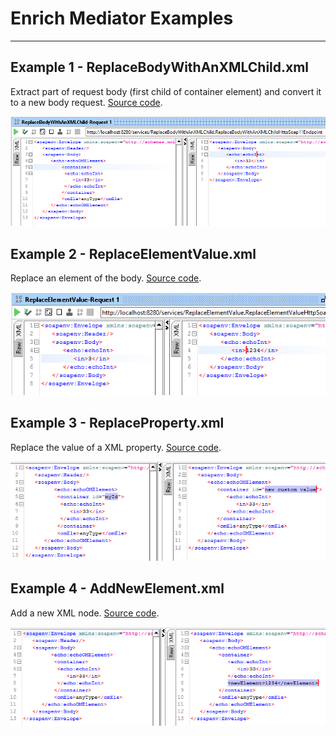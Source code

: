 # Enrich Mediator Examples
---------------------

## Example 1 - ReplaceBodyWithAnXMLChild.xml

Extract part of request body (first child of container element) and convert it to a new body request.
[Source code](https://github.com/Emmerson-Miranda/WSO2-4.9/blob/master/WSO2EnrichMediatorParentProject/EnrichMediatorESB/src/main/synapse-config/proxy-services/ReplaceBodyWithAnXMLChild.xml "ReplaceBodyWithAnXMLChild").

![example](./images/image1.png)


## Example 2 - ReplaceElementValue.xml

Replace an element of the body.
[Source code](https://github.com/Emmerson-Miranda/WSO2-4.9/blob/master/WSO2EnrichMediatorParentProject/EnrichMediatorESB/src/main/synapse-config/proxy-services/ReplaceElementValue.xml "ReplaceElementValue").

![example](./images/image2.png)


## Example 3 - ReplaceProperty.xml

Replace the value of a XML property.
[Source code](https://github.com/Emmerson-Miranda/WSO2-4.9/blob/master/WSO2EnrichMediatorParentProject/EnrichMediatorESB/src/main/synapse-config/proxy-services/ReplaceProperty.xml "ReplaceProperty").

![example](./images/image3.png)


## Example 4 - AddNewElement.xml

Add a new XML node.
[Source code](https://github.com/Emmerson-Miranda/WSO2-4.9/blob/master/WSO2EnrichMediatorParentProject/EnrichMediatorESB/src/main/synapse-config/proxy-services/AddNewElement.xml "AddNewElement").

![example](./images/image4.png)


